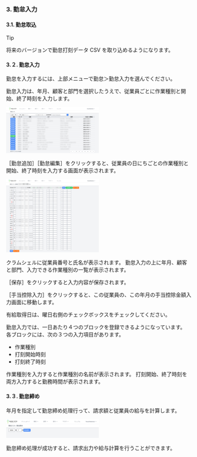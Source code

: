 ### 3. 勤怠入力
#### 3.1. 勤怠取込

> [!TIP]
> 将来のバージョンで勤怠打刻データ CSV を取り込めるようになります。
#### 3.２. 勤怠入力
勤怠を入力するには、上部メニューで勤怠＞勤怠入力を選んでください。

勤怠入力は、年月、顧客と部門を選択したうえで、従業員ごとに作業種別と開始、終了時刻を入力します。

<img width="50%" src="imgs/kintai01entry01.png" alt="勤怠入力一覧画面">

［勤怠追加］［勤怠編集］をクリックすると、従業員の日にちごとの作業種別と開始、終了時刻を入力する画面が表示されます。

<img width="50%" src="imgs/kintai01entry02.png" alt="勤怠入力一覧画面">

クラムシェルに従業員番号と氏名が表示されます。
勤怠入力の上に年月、顧客と部門、入力できる作業種別の一覧が表示されます。

［保存］をクリックすると入力内容が保存されます。

［手当控除入力］をクリックすると、この従業員の、この年月の手当控除金額入力画面に移動します。

有給取得日は、曜日右側のチェックボックスをチェックしてください。

勤怠入力では、一日あたり４つのブロックを登録できるようになっています。
各ブロックには、次の３つの入力項目があります。
* 作業種別
* 打刻開始時刻
* 打刻終了時刻

作業種別を入力すると作業種別の名前が表示されます。
打刻開始、終了時刻を両方入力すると勤務時間が表示されます。
#### 3.３. 勤怠締め
年月を指定して勤怠締め処理行って、請求額と従業員の給与を計算します。

<img width="50%" src="imgs/kintai02close01.png" alt="勤怠締め処理">

勤怠締め処理が成功すると、請求出力や給与計算を行うことができます。
